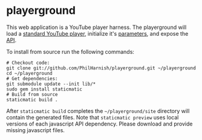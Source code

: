 playerground
============
This web application is a YouTube player harness. The playerground will load a [standard YouTube player][1], initialize it's [parameters][2], and expose the [API][3].

To install from source run the following commands:

    # Checkout code:
    git clone git://github.com/PhilHarnish/playerground.git ~/playerground
    cd ~/playerground
    # Get dependencies:
    git submodule update --init lib/*
    sudo gem install staticmatic
    # Build from source
    staticmatic build .

After `staticmatic build` completes the `~/playerground/site` directory will contain the generated files. Note that `staticmatic preview` uses local versions of each javascript API dependency. Please download and provide missing javascript files.

[1]: http://code.google.com/apis/ajax/playground/?exp=youtube
[2]: http://code.google.com/apis/youtube/player_parameters.html
[3]: http://code.google.com/apis/youtube/js_api_reference.html
